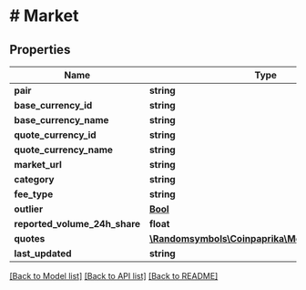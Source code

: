 # # Market

## Properties

Name | Type | Description | Notes
------------ | ------------- | ------------- | -------------
**pair** | **string** |  | [optional]
**base_currency_id** | **string** |  | [optional]
**base_currency_name** | **string** |  | [optional]
**quote_currency_id** | **string** |  | [optional]
**quote_currency_name** | **string** |  | [optional]
**market_url** | **string** |  | [optional]
**category** | **string** |  | [optional]
**fee_type** | **string** |  | [optional]
**outlier** | [**Bool**](Bool.md) |  | [optional]
**reported_volume_24h_share** | **float** |  | [optional]
**quotes** | [**\Randomsymbols\Coinpaprika\Model\MarketQuotes**](MarketQuotes.md) |  | [optional]
**last_updated** | **string** |  | [optional]

[[Back to Model list]](../../README.md#models) [[Back to API list]](../../README.md#endpoints) [[Back to README]](../../README.md)
